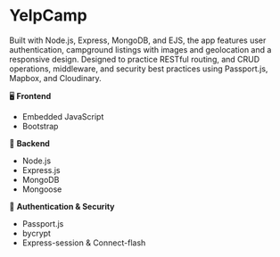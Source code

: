# YelpCamp
Built with Node.js, Express, MongoDB, and EJS, the app features user authentication, campground listings with images and geolocation and a responsive design. Designed to practice RESTful routing, and CRUD operations, middleware, and security best practices using Passport.js, Mapbox, and Cloudinary.

🖥️ **Frontend**
- Embedded JavaScript
- Bootstrap
  
🚀 **Backend**
- Node.js
- Express.js
- MongoDB
- Mongoose
  
🔐 **Authentication & Security**
- Passport.js
- bycrypt
- Express-session & Connect-flash
